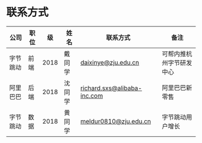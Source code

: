 # 联系方式

| 公司 | 职位 | 级 | 姓名 | 联系方式 | 备注 |
| --- | --- | --- | --- | --- | --- |
| 字节跳动 | 前端 | 2018 | 戴同学 | daixinye@zju.edu.cn  | 可帮内推杭州字节研发中心 | 
| 阿里巴巴 | 后端 | 2018 | 沈同学 | richard.sxs@alibaba-inc.com | 阿里巴巴新零售|
| 字节跳动 | 数据 | 2018 | 黄同学 | meldur0810@zju.edu.cn | 字节跳动用户增长 |
